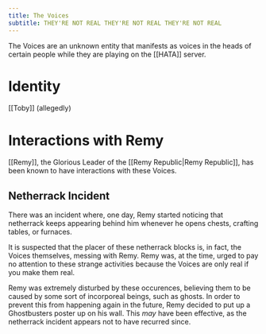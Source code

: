 ```yaml
---
title: The Voices
subtitle: THEY'RE NOT REAL THEY'RE NOT REAL THEY'RE NOT REAL
---
```


The Voices are an unknown entity that manifests as voices in the
heads of certain people while they are playing on the [[HATA]] server.

# Identity
[[Toby]] (allegedly)

# Interactions with Remy
[[Remy]], the Glorious Leader of the [[Remy Republic|Remy Republic]], has been known to have interactions with these Voices.

## Netherrack Incident
There was an incident where, one day, Remy started noticing that netherrack keeps appearing behind him whenever he opens chests, crafting tables, or furnaces.

It is suspected that the placer of these netherrack blocks is, in fact, the Voices themselves, messing with Remy. Remy was, at the time, urged to pay no attention to these strange activities because the Voices are only real if you make them real.

Remy was extremely disturbed by these occurences, believing them to be caused by some sort of incorporeal beings, such as ghosts. In order to prevent this from happening again in the future, Remy decided to put up a Ghostbusters poster up on his wall. This *may* have been effective, as the netherrack incident appears not to have recurred since.